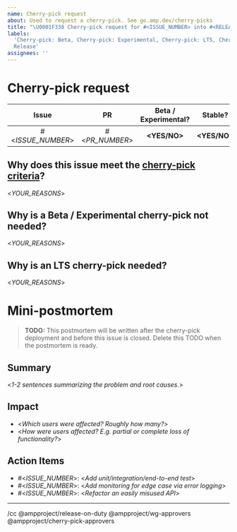 ```yaml
---
name: Cherry-pick request
about: Used to request a cherry-pick. See go.amp.dev/cherry-picks
title: "\U0001F338 Cherry-pick request for #<ISSUE_NUMBER> into #<RELEASE_ISSUE> (Pending)"
labels:
  'Cherry-pick: Beta, Cherry-pick: Experimental, Cherry-pick: LTS, Cherry-pick: Stable, Type:
  Release'
assignees: ''
---
```


<!--
MUST: Replace *everything* in angle brackets in the title AND body of this issue.
MUST: Update issue labels to indicate which channels the cherry-pick is going into.

If you have any questions see the [cherry-pick documentation](https://github.com/ampproject/amphtml/blob/master/contributing/contributing-code.md#Cherry-picks).
-->

# Cherry-pick request

<!--
TIP: Cherry-picks into Stable most likely require a cherry-pick into Beta / Experimental too. Otherwise, your fix will be lost when Beta is promoted.
-->

|       Issue       |       PR       | Beta / Experimental? |   Stable?    |     LTS?     | [Release issue](https://github.com/ampproject/amphtml/labels/Type%3A%20Release) |
| :---------------: | :------------: | :------------------: | :----------: | :----------: | ------------------------------------------------------------------------------- |
| #<_ISSUE_NUMBER_> | #<_PR_NUMBER_> |     **<YES/NO>**     | **<YES/NO>** | **<YES/NO>** | #<_RELEASE_ISSUE_>                                                              |

## Why does this issue meet the [cherry-pick criteria](https://github.com/ampproject/amphtml/blob/master/contributing/contributing-code.md#Cherry-picks)?

<!--
TIP: Be specific.
-->

<_YOUR_REASONS_>

<!--
CONDITION: Cherry-picking into Stable but _not_ Beta / Experimental. Otherwise, delete.
-->

## Why is a Beta / Experimental cherry-pick not needed?

<_YOUR_REASONS_>

<!--
CONDITION: Cherry-picking into LTS. Otherwise, delete.
-->

## Why is an LTS cherry-pick needed?

<_YOUR_REASONS_>

<!--
MUST: Filling out the mini-PM template is required _after_ the deployment of a stable cherry-pick. If this cherry-pick does not include stable, the mini-PM section can be deleted.

MUST: This issue cannot be closed until the mini-PM is written and its action items are completed.
-->

# Mini-postmortem

> **TODO:** This postmortem will be written after the cherry-pick deployment and before this issue is closed. Delete this TODO when the postmortem is ready.

## Summary

<_1-2 sentences summarizing the problem and root causes._>

## Impact

- <_Which users were affected? Roughly how many?_>
- <_How were users affected? E.g. partial or complete loss of functionality?_>

## Action Items

<!--
TIP: How can we:
- Prevent this class of bugs in the future?
- Mitigate impact by detecting them sooner?
- Make investigating these issues easier?
-->

- #<_ISSUE_NUMBER_>: <_Add unit/integration/end-to-end test_>
- #<_ISSUE_NUMBER_>: <_Add monitoring for edge case via error logging_>
- #<_ISSUE_NUMBER_>: <_Refactor an easily misused API_>

---

/cc @ampproject/release-on-duty @ampproject/wg-approvers @ampproject/cherry-pick-approvers
